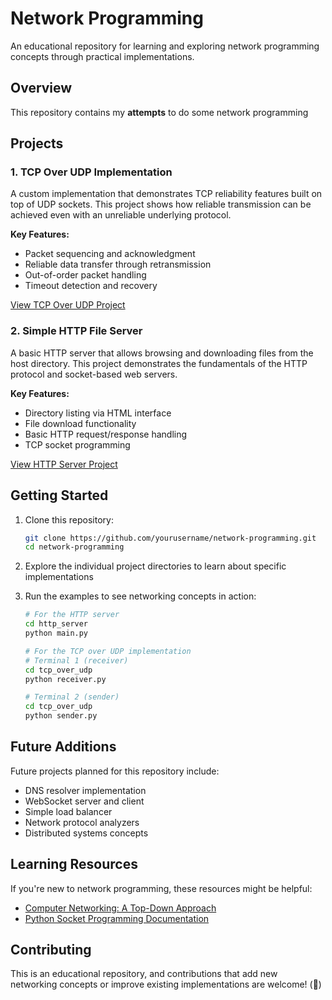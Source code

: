 # Network Programming

An educational repository for learning and exploring network programming concepts through practical implementations.

## Overview

This repository contains my **attempts** to do some network programming

## Projects

### 1. TCP Over UDP Implementation

A custom implementation that demonstrates TCP reliability features built on top of UDP sockets. This project shows how reliable transmission can be achieved even with an unreliable underlying protocol.

**Key Features:**
- Packet sequencing and acknowledgment
- Reliable data transfer through retransmission
- Out-of-order packet handling
- Timeout detection and recovery

[View TCP Over UDP Project](./custom-tcp/)

### 2. Simple HTTP File Server

A basic HTTP server that allows browsing and downloading files from the host directory. This project demonstrates the fundamentals of the HTTP protocol and socket-based web servers.

**Key Features:**
- Directory listing via HTML interface
- File download functionality
- Basic HTTP request/response handling
- TCP socket programming

[View HTTP Server Project](./custom-http_server-fileshare/)

## Getting Started

1. Clone this repository:
   ```bash
   git clone https://github.com/yourusername/network-programming.git
   cd network-programming
   ```

2. Explore the individual project directories to learn about specific implementations

3. Run the examples to see networking concepts in action:
   ```bash
   # For the HTTP server
   cd http_server
   python main.py
   
   # For the TCP over UDP implementation
   # Terminal 1 (receiver)
   cd tcp_over_udp
   python receiver.py
   
   # Terminal 2 (sender)
   cd tcp_over_udp
   python sender.py
   ```

## Future Additions

Future projects planned for this repository include:
- DNS resolver implementation
- WebSocket server and client
- Simple load balancer
- Network protocol analyzers
- Distributed systems concepts

## Learning Resources

If you're new to network programming, these resources might be helpful:

- [Computer Networking: A Top-Down Approach](https://gaia.cs.umass.edu/kurose_ross/index.php)
- [Python Socket Programming Documentation](https://docs.python.org/3/library/socket.html)

## Contributing

This is an educational repository, and contributions that add new networking concepts or improve existing implementations are welcome! (👅)
